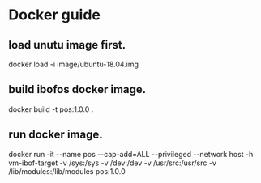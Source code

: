 # Docker guide
## load unutu image first.
docker load -i image/ubuntu-18.04.img

## build ibofos docker image.
docker build -t pos:1.0.0 .

## run docker image.
docker run -it --name pos --cap-add=ALL --privileged --network host -h vm-ibof-target -v /sys:/sys -v /dev:/dev -v /usr/src:/usr/src -v /lib/modules:/lib/modules pos:1.0.0
